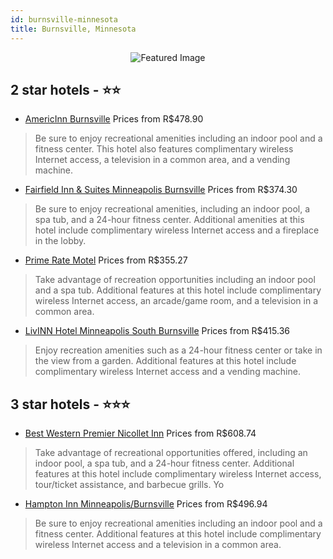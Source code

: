 ```yaml
---
id: burnsville-minnesota
title: Burnsville, Minnesota
---
```


<center><img src="https://i.travelapi.com/hotels/1000000/30000/20700/20615/6cbddb9a_z.jpg" alt="Featured Image" /></center>


##  2 star hotels - ⭐️⭐️

-    [AmericInn Burnsville](https://us.hurb.com/hotels/burnsville/americinn-burnsville-JNP-JP317985?cmp=18055) Prices from R$478.90
   > Be sure to enjoy recreational amenities including an indoor pool and a fitness center. This hotel also features complimentary wireless Internet access, a television in a common area, and a vending machine.
-    [Fairfield Inn & Suites Minneapolis Burnsville](https://us.hurb.com/hotels/burnsville/fairfield-inn-suites-minneapolis-burnsville-JNP-JP352964?cmp=18055) Prices from R$374.30
   > Be sure to enjoy recreational amenities, including an indoor pool, a spa tub, and a 24-hour fitness center. Additional amenities at this hotel include complimentary wireless Internet access and a fireplace in the lobby.
-    [Prime Rate Motel](https://us.hurb.com/hotels/burnsville/prime-rate-motel-JNP-JP189027?cmp=18055) Prices from R$355.27
   > Take advantage of recreation opportunities including an indoor pool and a spa tub. Additional features at this hotel include complimentary wireless Internet access, an arcade/game room, and a television in a common area.
-    [LivINN Hotel Minneapolis South Burnsville](https://us.hurb.com/hotels/burnsville/livinn-hotel-minneapolis-south-burnsville-JNP-JP179776?cmp=18055) Prices from R$415.36
   > Enjoy recreation amenities such as a 24-hour fitness center or take in the view from a garden. Additional features at this hotel include complimentary wireless Internet access and a vending machine.

##  3 star hotels - ⭐️⭐️⭐️

-    [Best Western Premier Nicollet Inn](https://us.hurb.com/hotels/burnsville/best-western-premier-nicollet-inn-JNP-JP207202?cmp=18055) Prices from R$608.74
   > Take advantage of recreational opportunities offered, including an indoor pool, a spa tub, and a 24-hour fitness center. Additional features at this hotel include complimentary wireless Internet access, tour/ticket assistance, and barbecue grills. Yo
-    [Hampton Inn Minneapolis/Burnsville](https://us.hurb.com/hotels/burnsville/hampton-inn-minneapolis-burnsville-JNP-JP038774?cmp=18055) Prices from R$496.94
   > Be sure to enjoy recreational amenities including an indoor pool and a fitness center. Additional features at this hotel include complimentary wireless Internet access and a television in a common area.
